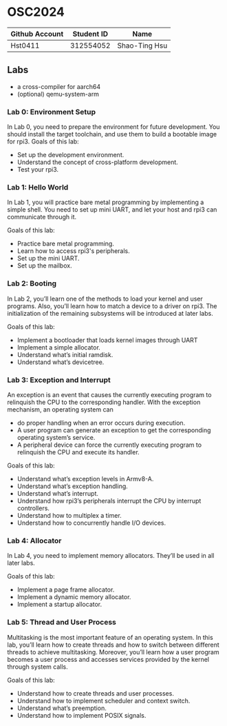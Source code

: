 # OSC2024

| Github Account | Student ID | Name          |
|----------------|------------|---------------|
| Hst0411 | 312554052    | Shao-Ting Hsu |

## Labs

* a cross-compiler for aarch64
* (optional) qemu-system-arm

### Lab 0: Environment Setup
In Lab 0, you need to prepare the environment for future development. You should install the target toolchain, and use them to build a bootable image for rpi3.
Goals of this lab:

* Set up the development environment.
* Understand the concept of cross-platform development.
* Test your rpi3.

### Lab 1: Hello World
In Lab 1, you will practice bare metal programming by implementing a simple shell. You need to set up mini UART, and let your host and rpi3 can communicate through it.

Goals of this lab:

* Practice bare metal programming.
* Learn how to access rpi3's peripherals.
* Set up the mini UART.
* Set up the mailbox.

### Lab 2: Booting
In Lab 2, you’ll learn one of the methods to load your kernel and user programs. Also, you’ll learn how to match a device to a driver on rpi3. The initialization of the remaining subsystems will be introduced at later labs.

Goals of this lab:

* Implement a bootloader that loads kernel images through UART
* Implement a simple allocator.
* Understand what’s initial ramdisk.
* Understand what’s devicetree.

### Lab 3: Exception and Interrupt
An exception is an event that causes the currently executing program to relinquish the CPU to the corresponding handler. With the exception mechanism, an operating system can

* do proper handling when an error occurs during execution.
* A user program can generate an exception to get the corresponding operating system’s service.
* A peripheral device can force the currently executing program to relinquish the CPU and execute its handler.

Goals of this lab:

* Understand what’s exception levels in Armv8-A.
* Understand what’s exception handling.
* Understand what’s interrupt.
* Understand how rpi3’s peripherals interrupt the CPU by interrupt controllers.
* Understand how to multiplex a timer.
* Understand how to concurrently handle I/O devices.

### Lab 4: Allocator
In Lab 4, you need to implement memory allocators. They’ll be used in all later labs.

Goals of this lab:

* Implement a page frame allocator.
* Implement a dynamic memory allocator.
* Implement a startup allocator.

### Lab 5: Thread and User Process
Multitasking is the most important feature of an operating system. In this lab, you’ll learn how to create threads and how to switch between different threads to achieve multitasking. Moreover, you’ll learn how a user program becomes a user process and accesses services provided by the kernel through system calls.

Goals of this lab:

* Understand how to create threads and user processes.
* Understand how to implement scheduler and context switch.
* Understand what’s preemption.
* Understand how to implement POSIX signals.
